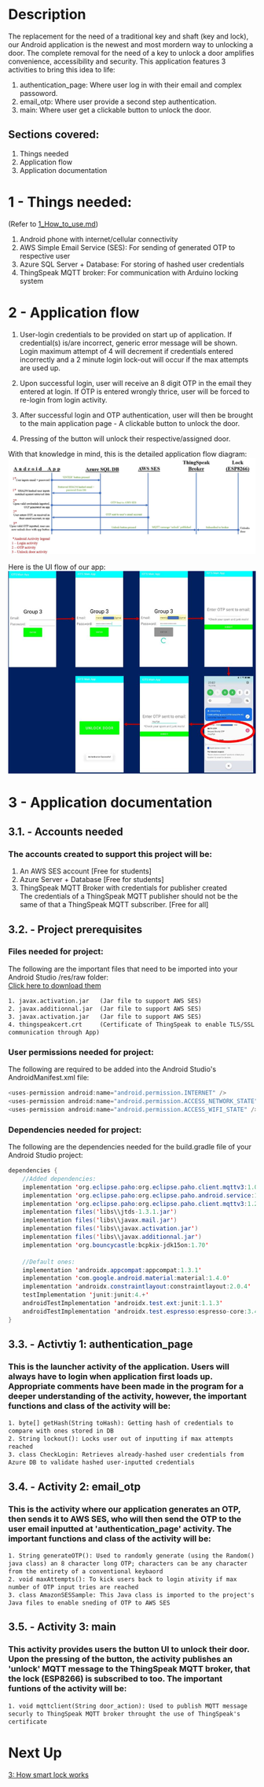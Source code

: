 # Description </br>
The replacement for the need of a traditional key and shaft (key and lock), our Android application is the newest
and most mordern way to unlocking a door. The complete removal for the need of a key to unlock a door
amplifies convenience, accessibility and security. This application features 3 activities to bring this idea to life:
1. authentication_page: Where user log in with their email and complex passoword.
2. email_otp: Where user provide a second step authentication.
3. main: Where user get a clickable button to unlock the door.

## Sections covered: 
1. Things needed </br>
2. Application flow </br>
3. Application documentation </br>

# 1 - Things needed:
(Refer to [1_How_to_use.md](1_How_to_use.md))
1. Android phone with internet/cellular connectivity
2. AWS Simple Email Service (SES): For sending of generated OTP to respective user
3. Azure SQL Server + Database: For storing of hashed user credentials 
4. ThingSpeak MQTT broker: For communication with Arduino locking system

# 2 -  Application flow </br>
1. User-login credentials to be provided on start up of application. If credential(s)
is/are incorrect, generic error message will be shown. Login maximum attempt of 4 will decrement if credentials entered incorrectly and a 2 minute login lock-out will occur if the max attempts are used up. 

2. Upon successful login, user will receive an 8 digit OTP in the email they entered at login.
If OTP is entered wrongly thrice, user will be forced to re-login from login activity. 

3. After successful login and OTP authentication, user will then be brought to the main application page - A clickable button to unlock the door. 

4. Pressing of the button will unlock their respective/assigned door.  

With that knowledge in mind, this is the detailed application flow diagram:
![Application flow diagram](Img/App_flow.JPG)

Here is the UI flow of our app:
![Application UI flow diagram](Img/App_UI_flow.JPG)

# 3 - Application documentation
## 3.1. - Accounts needed
### The accounts created to support this project will be:
1. An AWS SES account       [Free for students] </br>
2. Azure Server + Database  [Free for students] </br>
3. ThingSpeak MQTT Broker with credentials for publisher created </br>
The credentials of a ThingSpeak MQTT publisher should not be the same of that a ThingSpeak MQTT subscriber. [Free for all]

## 3.2. - Project prerequisites
### Files needed for project:
The following are the important files that need to be imported into your Android Studio /res/raw folder: 
</br>[Click here to download them](https://drive.google.com/drive/folders/1ylXdT9n1k2ODEw0C6G8MaT9ejocXsvMl?usp=sharing)</br>
```
1. javax.activation.jar   (Jar file to support AWS SES)
2. javax.additionnal.jar  (Jar file to support AWS SES)
3. javax.activation.jar   (Jar file to support AWS SES)
4. thingspeakcert.crt     (Certificate of ThingSpeak to enable TLS/SSL communication through App)
```

### User permissions needed for project:
The following are required to be added into the Android Studio's AndroidManifest.xml file:
```java
<uses-permission android:name="android.permission.INTERNET" />
<uses-permission android:name="android.permission.ACCESS_NETWORK_STATE" />
<uses-permission android:name="android.permission.ACCESS_WIFI_STATE" />
```

### Dependencies needed for project:
The following are the dependencies needed for the build.gradle file of your Android Studio project:
```java
dependencies {
    //Added dependencies:
    implementation 'org.eclipse.paho:org.eclipse.paho.client.mqttv3:1.0.2'      //For MQTT
    implementation 'org.eclipse.paho:org.eclipse.paho.android.service:1.0.2'    //For MQTT
    implementation 'org.eclipse.paho:org.eclipse.paho.client.mqttv3:1.2.5'      //For MQTT
    implementation files('libs\\jtds-1.3.1.jar')                                //For Azure SQL
    implementation files('libs\\javax.mail.jar')                                //For AWS SES
    implementation files('libs\\javax.activation.jar')                          //For AWS SES
    implementation files('libs\\javax.additionnal.jar')                         //For AWS SES
    implementation 'org.bouncycastle:bcpkix-jdk15on:1.70'                       //For ThingSpeak Certificate

    //Default ones:
    implementation 'androidx.appcompat:appcompat:1.3.1'
    implementation 'com.google.android.material:material:1.4.0'
    implementation 'androidx.constraintlayout:constraintlayout:2.0.4'
    testImplementation 'junit:junit:4.+'
    androidTestImplementation 'androidx.test.ext:junit:1.1.3'
    androidTestImplementation 'androidx.test.espresso:espresso-core:3.4.0'
}
```

## 3.3. - Activtiy 1: authentication_page
### This is the launcher activity of the application. Users will always have to login when application first loads up. Appropriate comments have been made in the program for a deeper understanding of the activity, however, the important functions and class of the activity will be:
```
1. byte[] getHash(String toHash): Getting hash of credentials to compare with ones stored in DB
2. String lockout(): Locks user out of inputting if max attempts reached
3. class CheckLogin: Retrieves already-hashed user credentials from Azure DB to validate hashed user-inputted credentials
```

## 3.4. - Activity 2: email_otp
### This is the activity where our application generates an OTP, then sends it to AWS SES, who will then send the OTP to the user email inputted at 'authentication_page' activity. The important functions and class of the activity will be:
```
1. String generateOTP(): Used to randomly generate (using the Random() java class) an 8 character long OTP; characters can be any character from the entirety of a conventional keybaord
2. void maxAttempts(): To kick users back to login ativity if max number of OTP input tries are reached
3. class AmazonSESSample: This Java class is imported to the project's Java files to enable sneding of OTP to AWS SES
```

## 3.5. - Activity 3: main
### This activity provides users the button UI to unlock their door. Upon the pressing of the button, the activity publishes an 'unlock' MQTT message to the ThingSpeak MQTT broker, that the lock (ESP8266) is subscribed to too. The important funtions of the activity will be:
```
1. void mqttclient(String door_action): Used to publish MQTT message securly to ThingSpeak MQTT broker throught the use of ThingSpeak's certificate
```

# Next Up
<a href = "/2. Arduino Code/3_How_smart_lock_works.md">3: How smart lock works</a>
